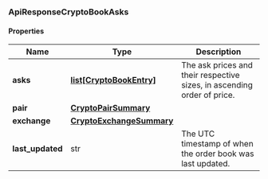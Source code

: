 

[//]: # (CLASS:ApiResponseCryptoBookAsks)

[//]: # (KIND:object)

### ApiResponseCryptoBookAsks

#### Properties

[//]: # (START_DEFINITION)

Name | Type | Description
------------ | ------------- | -------------
**asks** | [**list[CryptoBookEntry]**](CryptoBookEntry.md) | The ask prices and their respective sizes, in ascending order of price. &nbsp;
**pair** | [**CryptoPairSummary**](CryptoPairSummary.md) |  &nbsp;
**exchange** | [**CryptoExchangeSummary**](CryptoExchangeSummary.md) |  &nbsp;
**last_updated** | str | The UTC timestamp of when the order book was last updated. &nbsp;

[//]: # (END_DEFINITION)


[//]: # (CONTAINED_CLASS:CryptoBookEntry)


[//]: # (CONTAINED_CLASS:CryptoPairSummary)


[//]: # (CONTAINED_CLASS:CryptoExchangeSummary)



